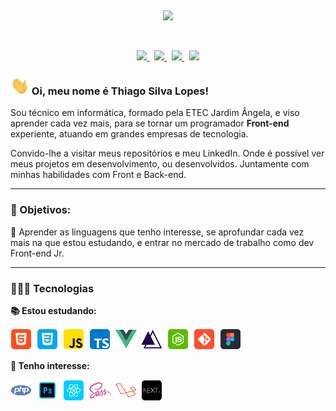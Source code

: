 <p align="center">
</p>
  &nbsp;
<p align="center">
    <img src="https://user-images.githubusercontent.com/57417305/81239377-13bd3c00-8fdb-11ea-9567-30a27becb1bf.gif">
</p>
  &nbsp;
<p align="center">
  <!-- Badge - LinkedIn -->
  <a href="https://www.linkedin.com/in/thiagosilvaloopes/">
    <img src="https://img.shields.io/badge/-LinkedIn-blue?style=flat-square&logo=Linkedin&logoColor=white&link=https://www.linkedin.com/in/thiagosilvaloopes/">
  </a>
  &nbsp;
  <!-- Badge - Email -->
  <a href="mailto:thiagodrive08@hotmail.com">
    <img src="https://img.shields.io/badge/-My%20Email-green?style=flat-square&logo=Gmail&logoColor=white&link=mailto:thiagodrive08@hotmail.com">
  </a>
   &nbsp;
  <!-- Badge - Twitter -->
  <a href="https://www.instagram.com/thiagosilvaloopes/">
    <img src="https://img.shields.io/badge/-Instagram-darkorange?style=flat-square&labelColor=orange&logo=instagram&logoColor=white&link=https://www.instagram.com/thiagosilvaloopes/">
  </a>
   &nbsp;
    <!-- Badge - My Settings -->
  <a href="https://github.com/Thiagoow/My-VSCode-Settings">
    <img src="https://img.shields.io/badge/-%20My%20Settings-darkred">
  </a>
</p>

<!-- Apresentação -->

### <img src="/icons/hello.gif" width="30px"> Oi, meu nome é Thiago Silva Lopes!

<p>Sou técnico em informática, formado pela ETEC Jardim Ângela, e viso aprender cada vez mais, para se tornar um programador
<strong>Front-end</strong> experiente, atuando em grandes empresas de tecnologia.</p>

<p>Convido-lhe a visitar meus repositórios e meu LinkedIn. Onde é possível ver meus projetos em desenvolvimento, ou desenvolvidos. Juntamente com minhas habilidades com Front e Back-end.</p>

---

### 🚀 Objetivos:

<p>📌 Aprender as linguagens que tenho interesse, se aprofundar cada vez mais na que estou estudando, e entrar no mercado de trabalho como dev Front-end Jr.</p>

---

### 👨🏻‍💻 Tecnologias

**📚 Estou estudando:**

<p align="left">
  <!-- HTML Icon -->
  <img src="/icons/html.png">&nbsp;
  <!-- CSS Icon -->
  <img src="/icons/css.png">&nbsp;
  <!-- JS Icon -->
  <img src="/icons/js.png">&nbsp;
  <!-- TS Icon -->
  <img src="/icons/ts.png">&nbsp;
  <!--VueJS Icon-->
  <img src="/icons/vuejs.png">&nbsp;
  <!-- AdonisJS Icon -->
  <img src="/icons/adonisjs.png">&nbsp;
  <!-- NodeJS Icon -->
  <img src="/icons/nodejs.png">&nbsp;
  <!-- Git Icon -->
  <img src="/icons/git.png">&nbsp;
  <!-- Figma Icon -->
  <img src="/icons/figma.png">&nbsp;
</p>

**🎯 Tenho interesse:**

  <p align="left">
  <!-- PHP Icon -->
  <img src="/icons/php.png">&nbsp;
  <!-- AdobePS Icon -->
  <img src="/icons/ps.png">&nbsp;
  <!-- React Icon -->
  <img src="/icons/react.png">&nbsp;
  <!-- Sass Icon -->
  <img src="/icons/sass.png">&nbsp;
  <!-- Laravel Icon -->
  <img src="/icons/laravel.png">&nbsp;
  <!-- NextJS Icon -->
  <img src="/icons/nextJS.png">&nbsp;
</p>
